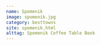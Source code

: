 ```yaml
---
name: Spomenik
image: spomenik.jpg
category: besttowns
site: spomenik.html
alttag: Spomenik Coffee Table Book
---
```


